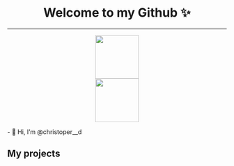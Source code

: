 <center><h1>Welcome to my Github ✨</h1></center>
<hr>

<div>
    <div>
        <center><img src="https://avatars.githubusercontent.com/u/91582821?s=400&u=60f4f38ace429f38dd38c2bb3657078fc974f8b8&v=4" width="100"/><center>
        <center><img src="https://github.githubassets.com/images/mona-loading-dark.gif" width="100"/><center>
    </div>
    <div >
        <p>- 👋 Hi, I’m @christoper__d</p>
    </div>
</div>

## My projects
